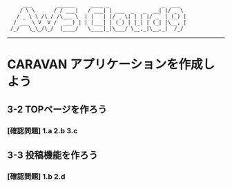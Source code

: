          ___        ______     ____ _                 _  ___
        / \ \      / / ___|   / ___| | ___  _   _  __| |/ _ \
       / _ \ \ /\ / /\___ \  | |   | |/ _ \| | | |/ _` | (_) |
      / ___ \ V  V /  ___) | | |___| | (_) | |_| | (_| |\__, |
     /_/   \_\_/\_/  |____/   \____|_|\___/ \__,_|\__,_|  /_/
 -----------------------------------------------------------------

# CARAVAN アプリケーションを作成しよう
## 3-2 TOPページを作ろう
### [確認問題] 1.a 2.b 3.c
## 3-3 投稿機能を作ろう
### [確認問題] 1.b 2.d

